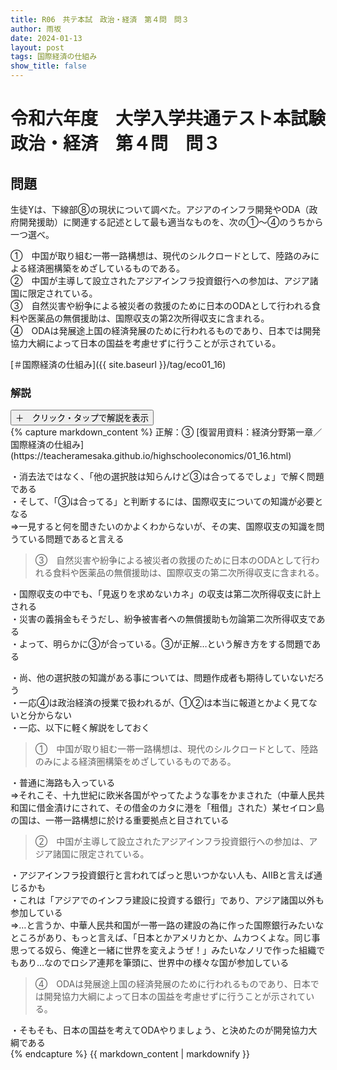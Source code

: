 ```yaml
---
title: R06　共テ本試　政治・経済　第４問　問３
author: 雨坂
date: 2024-01-13
layout: post
tags: 国際経済の仕組み
show_title: false
---
```

  
# 令和六年度　大学入学共通テスト本試験　政治・経済　第４問　問３  
  
## 問題  
生徒Yは、下線部⑧の現状について調べた。アジアのインフラ開発やODA（政府開発援助）に関連する記述として最も適当なものを、次の①〜④のうちから一つ選べ。  
  
①　中国が取り組む一帯一路構想は、現代のシルクロードとして、陸路のみによる経済圏構築をめざしているものである。  
②　中国が主導して設立されたアジアインフラ投資銀行への参加は、アジア諸国に限定されている。  
③　自然災害や紛争による被災者の救援のために日本のODAとして行われる食料や医薬品の無償援助は、国際収支の第2次所得収支に含まれる。  
④　ODAは発展途上国の経済発展のために行われるものであり、日本では開発協力大綱によって日本の国益を考慮せずに行うことが示されている。  
  
[＃国際経済の仕組み]({{ site.baseurl }}/tag/eco01_16)  
  
### 解説  
<div class="collapsible">
  <button class="collapsible-button">＋　クリック・タップで解説を表示</button>
  <div class="collapsible-content">
    {% capture markdown_content %}
正解：③  
[復習用資料：経済分野第一章／国際経済の仕組み](https://teacheramesaka.github.io/highschooleconomics/01_16.html)  
  
・消去法ではなく、「他の選択肢は知らんけど③は合ってるでしょ」で解く問題である  
・そして、「③は合ってる」と判断するには、国際収支についての知識が必要となる  
⇒一見すると何を聞きたいのかよくわからないが、その実、国際収支の知識を問うている問題であると言える  
  
>③　自然災害や紛争による被災者の救援のために日本のODAとして行われる食料や医薬品の無償援助は、国際収支の第二次所得収支に含まれる。  
  
・国際収支の中でも、「見返りを求めないカネ」の収支は第二次所得収支に計上される  
・災害の義捐金もそうだし、紛争被害者への無償援助も勿論第二次所得収支である  
・よって、明らかに③が合っている。③が正解…という解き方をする問題である  
  
・尚、他の選択肢の知識がある事については、問題作成者も期待していないだろう  
・一応④は政治経済の授業で扱われるが、①②は本当に報道とかよく見てないと分からない  
・一応、以下に軽く解説をしておく  
  
>①　中国が取り組む一帯一路構想は、現代のシルクロードとして、陸路のみによる経済圏構築をめざしているものである。  
  
・普通に海路も入っている  
⇒それこそ、十九世紀に欧米各国がやってたような事をかまされた（中華人民共和国に借金漬けにされて、その借金のカタに港を「租借」された）某セイロン島の国は、一帯一路構想に於ける重要拠点と目されている  
  
>②　中国が主導して設立されたアジアインフラ投資銀行への参加は、アジア諸国に限定されている。  
  
・アジアインフラ投資銀行と言われてぱっと思いつかない人も、AIIBと言えば通じるかも  
・これは「アジアでのインフラ建設に投資する銀行」であり、アジア諸国以外も参加している  
⇒…と言うか、中華人民共和国が一帯一路の建設の為に作った国際銀行みたいなところがあり、もっと言えば、「日本とかアメリカとか、ムカつくよな。同じ事思ってる奴ら、俺達と一緒に世界を変えようぜ！」みたいなノリで作った組織でもあり…なのでロシア連邦を筆頭に、世界中の様々な国が参加している  
  
>④　ODAは発展途上国の経済発展のために行われるものであり、日本では開発協力大綱によって日本の国益を考慮せずに行うことが示されている。  
  
・そもそも、日本の国益を考えてODAやりましょう、と決めたのが開発協力大綱である  
    {% endcapture %}
    {{ markdown_content | markdownify }}
  </div>
</div>
